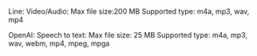 Line:
Video/Audio:
Max file size:200 MB
Supported type: m4a, mp3, wav, mp4

OpenAI:
Speech to text:
Max file size: 25 MB
Supported type: m4a, mp3, wav, webm, mp4, mpeg, mpga